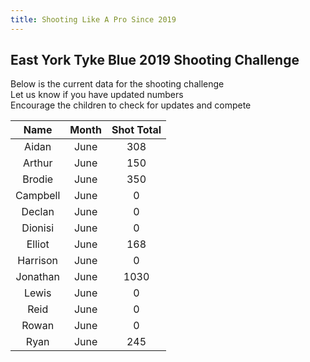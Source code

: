```yaml
---
title: Shooting Like A Pro Since 2019
---
```



## East York Tyke Blue 2019 Shooting Challenge

Below is the current data for the shooting challenge  
Let us know if you have updated numbers  
Encourage the children to check for updates and compete


| Name     | Month | Shot Total |
|:--------:|:-----:|:----------:|
| Aidan    | June  | 308        |
| Arthur   | June  | 150       |
| Brodie   | June  | 350        |
| Campbell     | June  | 0        |
| Declan     | June  | 0        |
| Dionisi     | June  | 0        |
| Elliot     | June  | 168        |
| Harrison     | June  | 0        |
| Jonathan     | June  | 1030        |
| Lewis     | June  | 0        |
| Reid     | June  | 0        |
| Rowan     | June  | 0        |
| Ryan     | June  | 245        |
